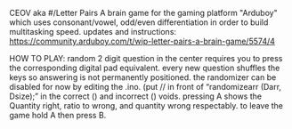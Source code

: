 CEOV aka #/Letter Pairs
A brain game for the gaming platform "Arduboy" which uses consonant/vowel, odd/even differentiation in order to build multitasking speed.
updates and instructions: https://community.arduboy.com/t/wip-letter-pairs-a-brain-game/5574/4

HOW TO PLAY:
random 2 digit question in the center requires you to press the corresponding digital pad equivalent.
every new question shuffles the keys so answering is not permanently positioned.
the randomizer can be disabled for now by editing the .ino. (put // in front of “randomizearr (Darr, Dsize);” in the correct () and incorrect () voids.
pressing A shows the Quantity right, ratio to wrong, and quantity wrong respectably.
to leave the game hold A then press B.
